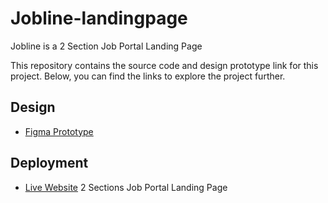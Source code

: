 # Jobline-landingpage
Jobline is a 2 Section Job Portal Landing  Page

This repository contains the source code and design prototype link for this project.
Below, you can find the links to explore the project further.

## Design

- [Figma Prototype]([https://www.figma.com/file/xxxxxxxxxxxxxx](https://www.figma.com/proto/ISkHeU8IWfA2QmBxBE7GFa/Jobline-Landing-Page?node-id=1-9&starting-point-node-id=1%3A9&scaling=scale-down-width&hide-ui=1))

## Deployment

- [Live Website]([https://www.example.com](https://jobline-landingpage.netlify.app/))
 2 Sections Job Portal Landing  Page
